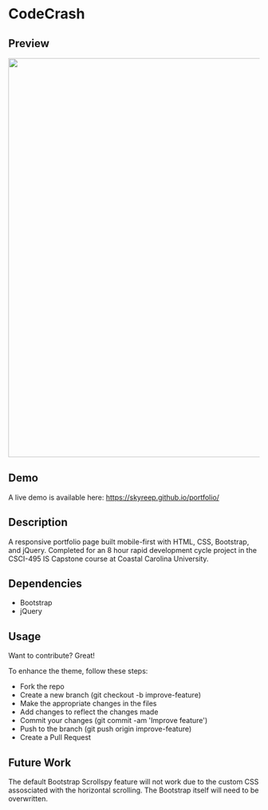 # CodeCrash

## Preview
<img src="/images/responsive-demo.gif?raw=true" width="800px">

## Demo
A live demo is available here: https://skyreep.github.io/portfolio/

## Description
A responsive portfolio page built mobile-first with HTML, CSS, Bootstrap, and jQuery. Completed for an 8 hour rapid development cycle project in the CSCI-495 IS Capstone course at Coastal Carolina University.

## Dependencies
<ul>
  <li>Bootstrap</li>
  <li>jQuery</li>
</ul>

## Usage
Want to contribute? Great!

To enhance the theme, follow these steps:
<ul>
  <li>Fork the repo</li>
  <li>Create a new branch (git checkout -b improve-feature)</li>
  <li>Make the appropriate changes in the files</li>
  <li>Add changes to reflect the changes made</li>
  <li>Commit your changes (git commit -am 'Improve feature')</li>
  <li>Push to the branch (git push origin improve-feature)</li>
  <li>Create a Pull Request</li>
</ul>

## Future Work
The default Bootstrap Scrollspy feature will not work due to the custom CSS assosciated with the horizontal scrolling. The Bootstrap itself will need to be overwritten. 
 

